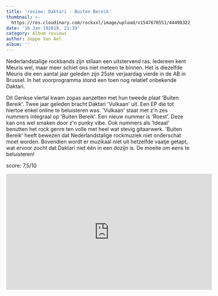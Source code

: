 ```yaml
---
title: 'review: Daktari - Buiten Bereik'
thumbnail: >-
  https://res.cloudinary.com/rockxxl/image/upload/v1547670551/44498322_2144115292516022_7865815243471978496_n.jpg
date: '16 Jan 192019, 21:39'
category: Album reviews
author: Seppe Van Ael
album: ''
---
```

Nederlandstalige rockbands zijn stilaan een uitstervend ras. Iedereen kent Meuris wel, maar meer schiet ons niet meteen te binnen. Het is diezelfde Meuris die een aantal jaar geleden zijn 25ste verjaardag vierde in de AB in Brussel. In het voorprogramma stond een toen nog relatief onbekende Daktari. 

Dit Genkse viertal kwam zopas aanzetten met hun tweede plaat 'Buiten Bereik'. Twee jaar geleden bracht Daktari 'Vulkaan' uit. Een EP die tot hiertoe enkel online te beluisteren was. 'Vulkaan' staat met z'n zes nummers integraal op 'Buiten Bereik'. Een nieuw nummer is 'Roest'. Deze kan ons wel smaken door z'n punky vibe. Ook nummers als 'Ideaal' benutten het rock genre ten volle met heel wat stevig gitaarwerk. 'Buiten Bereik' heeft bewezen dat Nederlandstalige rockmuziek niet onderschat moet worden. Bovendien wordt er muzikaal niet uit hetzelfde vaatje getapt, wat ervoor zocht dat Daktari niet één in een dozijn is. De moeite om eens te beluisteren!    

score: 7,5/10  

<iframe width="560" height="315" src="https://www.youtube.com/embed/Cud9C_jLO0E" frameborder="0" allow="accelerometer; autoplay; encrypted-media; gyroscope; picture-in-picture" allowfullscreen></iframe>
